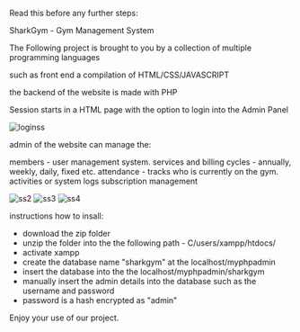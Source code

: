 Read this before any further steps:

SharkGym - Gym Management System

The Following project is brought to you by a collection of multiple programming languages 

such as front end a compilation of HTML/CSS/JAVASCRIPT 

the backend of the website is made with PHP 

Session starts in a HTML page with the option to login into the Admin Panel

![loginss](https://user-images.githubusercontent.com/118447245/217954145-b6ea215f-ba73-4237-bcc9-b85edde1ce36.PNG)


admin of the website can manage the:

members - user management system.
services and billing cycles - annually, weekly, daily, fixed etc.
attendance - tracks who is currently on the gym.
activities or system logs
subscription management

![ss2](https://user-images.githubusercontent.com/59256249/218224507-7d21dc77-d88a-4f28-ab0a-5529a8f81bb0.PNG)
![ss3](https://user-images.githubusercontent.com/59256249/218224523-4e7eccb3-8cdf-4fba-8e9a-3f24eb1f762d.PNG)
![ss4](https://user-images.githubusercontent.com/59256249/218224542-f3d694ba-4e11-4df8-9afe-8e3f670105c6.PNG)


instructions how to insall:

* download the zip folder
* unzip the folder into the the following path - C/users/xampp/htdocs/
* activate xampp 
* create the database name "sharkgym" at the localhost/myphpadmin
* insert the database into the the localhost/myphpadmin/sharkgym
* manually insert the admin details into the database such as the username and password 
* password is a hash encrypted as "admin"

Enjoy your use of our project.
